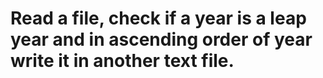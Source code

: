 # Read a file, check if a year is a leap year and in ascending order of year write it in another text file.
